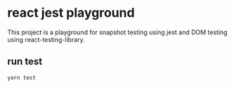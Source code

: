 # react jest playground

This project is a playground for snapshot testing using jest and DOM testing using react-testing-library.

## run test

```
yarn test
```

